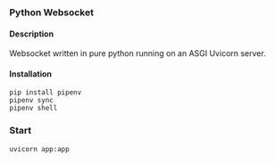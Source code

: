 ### Python Websocket
#### Description
Websocket written in pure python running on an ASGI Uvicorn server.

#### Installation
```
pip install pipenv
pipenv sync
pipenv shell
```

### Start
```
uvicorn app:app
```